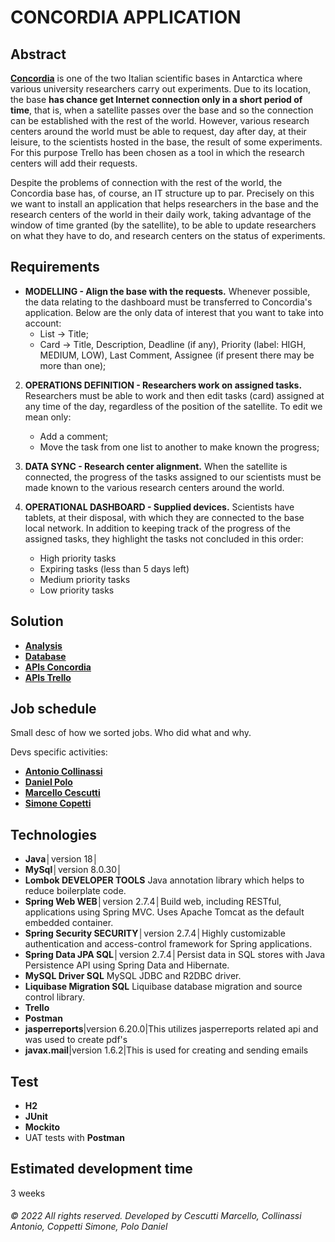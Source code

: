 # CONCORDIA APPLICATION
## Abstract

[**Concordia**](https://www.italiantartide.it/st-italo-francese-concordia/ ) is one of the two Italian scientific bases in Antarctica where various university researchers carry out experiments. Due to its location, the base **has chance get Internet connection only in a short period of time**, that is, when a satellite passes over the base and so the connection can be established with the rest of the world. However, various research centers around the world must be able to request, day after day, at their leisure, to the scientists hosted in the base, the result of some experiments. For this purpose Trello has been chosen as a tool in which the research centers will add their requests. 

Despite the problems of connection with the rest of the world, the Concordia base has, of course, an IT structure up to par. Precisely on this we want to install an application that helps researchers in the base and the research centers of the world in their daily work, taking advantage of the window of time granted (by the satellite), to be able to update researchers on what they have to do, and research centers on the status of experiments. 

## Requirements
 - **MODELLING - Align the base with the requests.** 
 Whenever possible, the data relating to the dashboard must be transferred to Concordia's application. Below are the only data of interest that you want to take into account:
	 - List → Title;
     - Card → Title, Description, Deadline (if any), Priority (label: HIGH, MEDIUM, LOW),  Last Comment, Assignee (if present there may be more than one);

2. **OPERATIONS DEFINITION - Researchers work on assigned tasks.**
Researchers must be able to work and then edit tasks (card) assigned at any time of the day, regardless of the position of the satellite. To edit we mean only:
     - Add a comment;
     - Move the task from one list to another to make known the progress;

3. **DATA SYNC - Research center alignment.**
When the satellite is connected, the progress of the tasks assigned to our scientists must be made known to the various research centers around the world.

4. **OPERATIONAL DASHBOARD - Supplied devices.**
Scientists have tablets, at their disposal, with which they are connected to the base local network. In addition to keeping track of the progress of the assigned tasks, they highlight the tasks not concluded in this order:
     - High priority tasks
     - Expiring tasks (less than 5 days left)
     - Medium priority tasks
     - Low priority tasks

## Solution
- [**Analysis**](src/resources/documents/md/solution/analysis/analysis.md)
- [**Database**](src/resources/documents/md/solution/database/database.md)
- [**APIs Concordia**](src/resources/documents/md/solution/api/concordia-api.md)
- [**APIs Trello**](src/resources/documents/md/solution/api/trello-api.md)

## Job schedule
Small desc of how we sorted jobs.
Who did what and why.

Devs specific activities:
- [**Antonio Collinassi**](src/resources/documents/md/job/antonio-collinassi.md)
- [**Daniel Polo**](src/resources/documents/md/job/daniel-polo.md)
- [**Marcello Cescutti**](src/resources/documents/md/job/marcello-cescutti.md)
- [**Simone Copetti**](src/resources/documents/md/job/simone-copetti.md)

## Technologies
- **Java**│version 18│
- **MySql**│version 8.0.30│
- **Lombok  DEVELOPER TOOLS** Java annotation library which helps to reduce boilerplate code.
- **Spring Web  WEB**│version 2.7.4│Build web, including RESTful, applications using Spring MVC. Uses Apache Tomcat as the default embedded container.
- **Spring Security  SECURITY**│version 2.7.4│Highly customizable authentication and access-control framework for Spring applications.    
- **Spring Data JPA  SQL**│version 2.7.4│Persist data in SQL stores with Java Persistence API using Spring Data and Hibernate.  
- **MySQL Driver  SQL** MySQL JDBC and R2DBC driver.
- **Liquibase Migration  SQL** Liquibase database migration and source control library.
- **Trello**
- **Postman**
- **jasperreports**|version 6.20.0|This utilizes jasperreports related api and was used to create pdf's
- **javax.mail**|version 1.6.2|This is used for creating and sending emails
## Test
- **H2**
- **JUnit**
- **Mockito**
- UAT tests with **Postman**
## Estimated development time
3 weeks
###### © 2022 All rights reserved. Developed by Cescutti Marcello, Collinassi Antonio, Coppetti Simone, Polo Daniel 